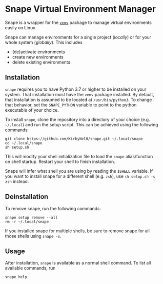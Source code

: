 # Snape Virtual Environment Manager

Snape is a wrapper for the [`venv`](https://docs.python.org/3/library/venv.html) package to manage virtual environments easily on Linux.

Snape can manage environments for a single project (*locally*) or for your whole system (*globally*). This includes

- (de)activate environments
- create new environments
- delete existing environments

## Installation

`snape` requires you to have Python 3.7 or higher to be installed on your system.
That installation must have the `venv` package installed.
By default, that installation is assumed to be located at `/usr/bin/python3`.
To change that behavior, set the `SNAPE_PYTHON` variable to point to the python executable of your choice.

To install `snape`, clone the repository into a directory of your choice (e.g. `~/.local`) and run the setup script.
This can be achieved using the following commands:

````shell
git clone https://github.com/KirbyNel0/snape.git ~/.local/snape
cd ~/.local/snape
sh setup.sh
````

This will modify your shell initialization file to load the `snape` alias/function on shell startup.
Restart your shell to finish installation.

Snape will infer what shell you are using by reading the `$SHELL` variable.
If you want to install snape for a different shell (e.g. `zsh`), use `sh setup.sh -s zsh` instead.

## Deinstallation

To remove snape, run the following commands:

```shell
snape setup remove --all
rm -r ~/.local/snape
```

If you installed snape for multiple shells, be sure to remove snape for all those shells using `snape -s`.

## Usage

After installation, `snape` is available as a normal shell command. To list all available commands, run

```shell
snape help
```
